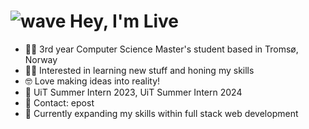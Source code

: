 # ![wave](https://user-images.githubusercontent.com/18350557/176309783-0785949b-9127-417c-8b55-ab5a4333674e.gif) Hey, I'm Live


- 🧑‍💻 3rd year Computer Science Master's student based in Tromsø, Norway
- 👨‍💼 Interested in learning new stuff and honing my skills
- 🤓 Love making ideas into reality!
- 💼 UiT Summer Intern 2023, UiT Summer Intern 2024
- 📩 Contact: epost
- 🧠 Currently expanding my skills within full stack web development
